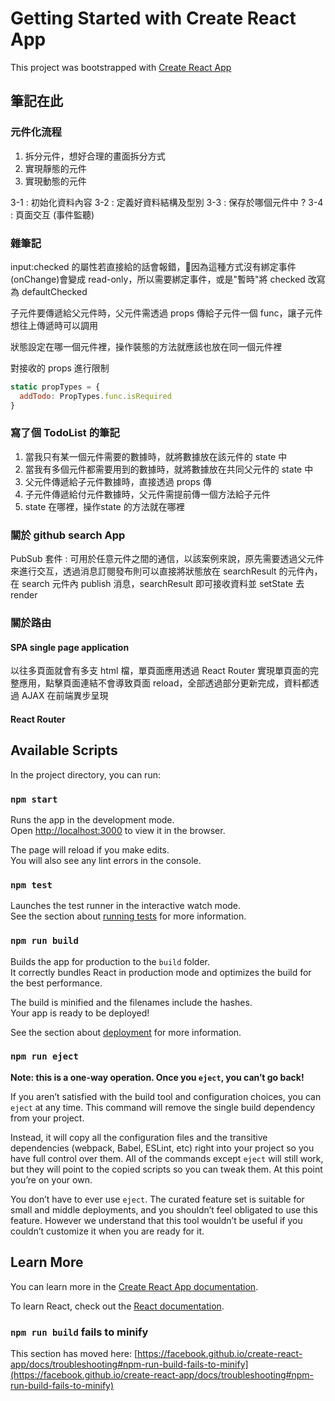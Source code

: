 # Getting Started with Create React App

This project was bootstrapped with [Create React App](https://github.com/facebook/create-react-app)

## 筆記在此

### 元件化流程

1. 拆分元件，想好合理的畫面拆分方式
2. 實現靜態的元件
3. 實現動態的元件

3-1 : 初始化資料內容
3-2 : 定義好資料結構及型別
3-3 : 保存於哪個元件中 ?
3-4 : 頁面交互 (事件監聽)


### 雜筆記
input:checked 的屬性若直接給的話會報錯，因為這種方式沒有綁定事件(onChange)會變成 read-only，所以需要綁定事件，或是"暫時"將 checked 改寫為 defaultChecked

子元件要傳遞給父元件時，父元件需透過 props 傳給子元件一個 func，讓子元件想往上傳遞時可以調用

狀態設定在哪一個元件裡，操作裝態的方法就應該也放在同一個元件裡

對接收的 props 進行限制
```JavaScript
static propTypes = {
  addTodo: PropTypes.func.isRequired
}
```

### 寫了個 TodoList 的筆記
1. 當我只有某一個元件需要的數據時，就將數據放在該元件的 state 中
2. 當我有多個元件都需要用到的數據時，就將數據放在共同父元件的 state 中
3. 父元件傳遞給子元件數據時，直接透過 props 傳
4. 子元件傳遞給付元件數據時，父元件需提前傳一個方法給子元件
5. state 在哪裡，操作state 的方法就在哪裡

### 關於 github search App

PubSub 套件 :
可用於任意元件之間的通信，以該案例來說，原先需要透過父元件來進行交互，透過消息訂閱發布則可以直接將狀態放在 searchResult 的元件內，在 search 元件內 publish 消息，searchResult 即可接收資料並 setState 去 render

### 關於路由

####  SPA single page application
以往多頁面就會有多支 html 檔，單頁面應用透過 React Router 實現單頁面的完整應用，點擊頁面連結不會導致頁面 reload，全部透過部分更新完成，資料都透過 AJAX 在前端異步呈現

#### React Router



## Available Scripts

In the project directory, you can run:

### `npm start`

Runs the app in the development mode.\
Open [http://localhost:3000](http://localhost:3000) to view it in the browser.

The page will reload if you make edits.\
You will also see any lint errors in the console.

### `npm test`

Launches the test runner in the interactive watch mode.\
See the section about [running tests](https://facebook.github.io/create-react-app/docs/running-tests) for more information.

### `npm run build`

Builds the app for production to the `build` folder.\
It correctly bundles React in production mode and optimizes the build for the best performance.

The build is minified and the filenames include the hashes.\
Your app is ready to be deployed!

See the section about [deployment](https://facebook.github.io/create-react-app/docs/deployment) for more information.

### `npm run eject`

**Note: this is a one-way operation. Once you `eject`, you can’t go back!**

If you aren’t satisfied with the build tool and configuration choices, you can `eject` at any time. This command will remove the single build dependency from your project.

Instead, it will copy all the configuration files and the transitive dependencies (webpack, Babel, ESLint, etc) right into your project so you have full control over them. All of the commands except `eject` will still work, but they will point to the copied scripts so you can tweak them. At this point you’re on your own.

You don’t have to ever use `eject`. The curated feature set is suitable for small and middle deployments, and you shouldn’t feel obligated to use this feature. However we understand that this tool wouldn’t be useful if you couldn’t customize it when you are ready for it.

## Learn More

You can learn more in the [Create React App documentation](https://facebook.github.io/create-react-app/docs/getting-started).

To learn React, check out the [React documentation](https://reactjs.org/).

### `npm run build` fails to minify

This section has moved here: [https://facebook.github.io/create-react-app/docs/troubleshooting#npm-run-build-fails-to-minify](https://facebook.github.io/create-react-app/docs/troubleshooting#npm-run-build-fails-to-minify)
